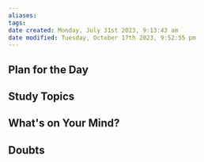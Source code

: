 ```yaml
---
aliases: 
tags: 
date created: Monday, July 31st 2023, 9:13:43 am
date modified: Tuesday, October 17th 2023, 9:52:55 pm
---
```


## Plan for the Day

## Study Topics

## What's on Your Mind?

## Doubts